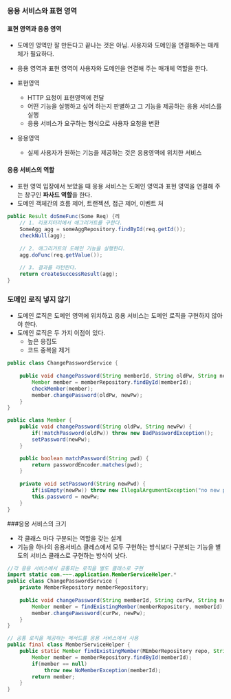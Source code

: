 ### 응용 서비스와 표현 영역
#### 표현 영역과 응용 영역

* 도메인 영역만 잘 만든다고 끝나는 것은 아님. 사용자와 도메인을 연결해주는 매캐체가 필요하다.
* 응용 영역과 표현 영역이 사용자와 도메인을 연결해 주는 매개체 역할을 한다.

* 표현영역
    * HTTP 요청이 표현영역에 전달
    * 어떤 기능을 실행하고 싶어 하는지 판별하고 그 기능을 제공하는 응용 서비스를 실행
    * 응용 서비스가 요구하는 형식으로 사용자 요청을 변환
* 응용영역
    * 실제 사용자가 원하는 기능을 제공하는 것은 응용영역에 위치한 서비스

#### 응용 서비스의 역할

* 표현 영역 입장에서 보았을 때 응용 서비스는 도메인 영역과 표현 영역을 연결해 주는 창구인 **파사드 역할**을 한다.
* 도메인 객체간의 흐름 제어, 트랜젝션, 접근 제어, 이벤트 처
```java
public Result doSmeFunc(Some Req) {리
    // 1. 리포지터리에서 애그리거트를 구한다.
    SomeAgg agg = someAggRepository.findById(req.getId());
    checkNull(agg);
    
    // 2. 애그리거트의 도메인 기능을 실행한다.
    agg.doFunc(req.getValue());
   
    // 3. 결과를 리턴한다.
    return createSuccessResult(agg);
}
```

### 도메인 로직 넣지 않기
* 도메인 로직은 도메인 영역에 위치하고 응용 서비스는 도메인 로직을 구현하지 않아야 한다.
* 도메인 로직은 두 가지 이점이 있다.
    * 높은 응집도
    * 코드 중복을 제거
```java
public class ChangePasswordService {
    
    public void changePassword(String memberId, String oldPw, String newPw) {
        Member member = memberRepository.findById(memberId);
        checkMember(member);
        member.changePassword(oldPw, newPw);
    }
}
```

```java
public class Member {
    public void changePassword(String oldPw, String newPw) {
        if(!matchPassword(oldPw)) throw new BadPasswordException();
        setPassword(newPw);        
    }   

    public boolean matchPassword(String pwd) {
        return passwordEncoder.matches(pwd);
    }
    
    private void setPassword(String newPwd) {
        if(isEmpty(newPw)) throw new IllegalArgumentException("no new password");
        this.password = newPw;
    }
}
```

###응용 서비스의 크기
* 각 클래스 마다 구분되는 역할을 갖는 설계  
* 기능을 하나의 응용서비스 클레스에서 모두 구현하는 방식보다 구분되는 기능을 별도의 서비스 클래스로 구현하는 방식이 낫다.
```java
//각 응용 서비스에서 공통되는 로직을 별도 클래스로 구현
import static com.~~~.application.MemberServiceHelper.*
public class ChangePasswordService {
    private MemberRepository memberRepository;
    
    public void changePassword(String memberId, String curPw, String newPW) {
        Member member = findExistingMember(memberRepository, memberId);
        member.changePawssword(curPw, newPw);
    }
}
```

```java
// 공통 로직을 제공하는 메서드를 응용 서비스에서 사용
public final class MemberServiceHelper {
    public static Member findExistingMember(MEmberRepository repo, String memberId) {
        Member member = memberRepository.findById(memberId);
        if(member == null) 
            throw new NoMemberException(memberId);
        return member;
    }
}
```